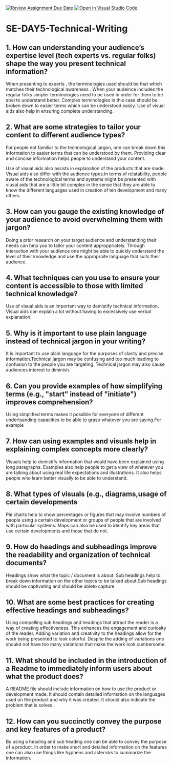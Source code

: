 [![Review Assignment Due Date](https://classroom.github.com/assets/deadline-readme-button-22041afd0340ce965d47ae6ef1cefeee28c7c493a6346c4f15d667ab976d596c.svg)](https://classroom.github.com/a/zsAR-pyY)
[![Open in Visual Studio Code](https://classroom.github.com/assets/open-in-vscode-2e0aaae1b6195c2367325f4f02e2d04e9abb55f0b24a779b69b11b9e10269abc.svg)](https://classroom.github.com/online_ide?assignment_repo_id=18815069&assignment_repo_type=AssignmentRepo)
# SE-DAY5-Technical-Writing
## 1. How can understanding your audience’s expertise level (tech experts vs. regular folks) shape the way you present technical information?
When presenting to experts , the terminologies used should be that which matches their technological awareness . When your audeince includes the regular folks simpler terminologies need to be used in order for them to be abel to understand better. Complex terminologies in this case should be broken down to easier terms which can be understood easily. Use of visual aids also help in ensuring complete understanding.

## 2. What are some strategies to tailor your content to different audience types?
For people not familiar to the technological jargon, one can break down this information to easier terms that can be understood by them. Providing clear and concise information helps people to understand your content.

Use of visual aids also assists in explanation of the products that are made. Visual aids also differ with the audience types.In terms of relatability, people aware of the technological terms and systems might be presented with viusal aids that are a little bit complex in the sense that they are able to know the different languages used in creation of teh development and many others.

## 3. How can you gauge the existing knowledge of your audience to avoid overwhelming them with jargon?
Doing a prior research on your target audience and understanding their needs can help you to tailor your content approppriately.
Through interaction with your audience one might be able to quickly understand the level of their knowledge and use the appropraite language that suits their audience.

## 4. What techniques can you use to ensure your content is accessible to those with limited technical knowledge?

Use of visual aids is an important way to demistify technical information. Visual aids can explain a lot without having to excessively use verbal explanation.
## 5. Why is it important to use plain language instead of technical jargon in your writing?

It is important to use plain language for the purposes of clarity and precise information.Technical jargon may be confusing and too much leadimg to confusion to the people you are targeting. Technical jargon may also cause audiences interest to diminish.

## 6. Can you provide examples of how simplifying terms (e.g., "start" instead of "initiate") improves comprehension?
Using simplified terms makes it possible for everyone of different undertsanding capacities to be able to grasp whatever you are saying.For example  
## 7. How can using examples and visuals help in explaining complex concepts more clearly?

Visuals help to demistify information that would have been explained using long paragraphs. Examples also help people to get a view of whatever you are talking about using real life expectations and illustrations. It also helps people who learn better visually to be able to understand.

## 8. What types of visuals (e.g., diagrams,usage of certain developments 

Pie charts help to show percentages or figures that may involve numbers of people using a certain development or groups of people that are involved with particular systems.
Maps can also be used to identify key areas that use certain developments and those that do not.
## 9. How do headings and subheadings improve the readability and organization of technical documents?

Headings show what the topic / document is about. Sub headings help to break down information on the other topics to be talked about.Sub headings should be captivating and should be ableto capture 
## 10. What are some best practices for creating effective headings and subheadings?

Using compelling sub headings and headings that attract the reader is a way of creating effectiveness. This enhances the engagement and curiosity of the reader. Adding variation and creativity to the headings allow for the work being presented to look colorful. Despite the adding of variations one shoukd not have too many variations that make the work look cumbersome.
## 11. What should be included in the introduction of a Readme to immediately inform users about what the product does?

A README file should include information on how to use the product or development made. It should contain detailed information on the languages used on the product and why it was created. It should also indicate the problem that is solves .
## 12. How can you succinctly convey the purpose and key features of a product?
By using a heading and sub heading one can be able to convey the purpose of a product. In order to make short and detailed information on the features one can also use things  like hyphens and asterisks to summarize the information.
